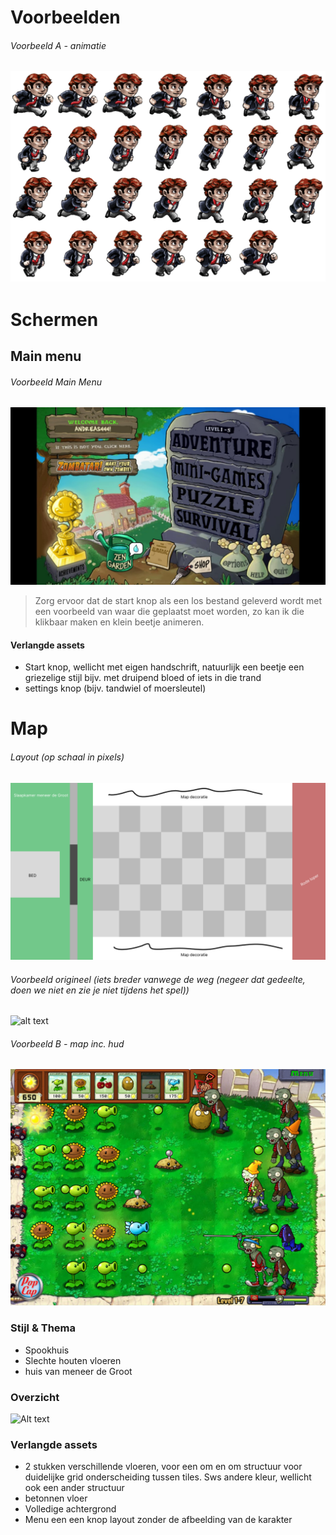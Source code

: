# Voorbeelden
###### Voorbeeld A - animatie
![Alt text](images/image-1.png)
---
# Schermen
## Main menu
###### Voorbeeld Main Menu
![alt text](images/image-2.png)
> Zorg ervoor dat de start knop als een los bestand geleverd wordt met een voorbeeld van waar die geplaatst moet worden, zo kan ik die klikbaar maken en klein beetje animeren.
#### Verlangde assets
- Start knop, wellicht met eigen handschrift, natuurlijk een beetje een griezelige stijl bijv. met druipend bloed of iets in die trand
- settings knop (bijv. tandwiel of moersleutel)
# Map
###### Layout (op schaal in pixels)
![alt text](images/image-3.png)
###### Voorbeeld origineel (iets breder vanwege de weg (negeer dat gedeelte, doen we niet en zie je niet tijdens het spel))
![alt text](images/image-4.png)
###### Voorbeeld B - map inc. hud
![Alt text](images/image.png)
### Stijl & Thema
- Spookhuis
- Slechte houten vloeren
- huis van meneer de Groot
### Overzicht
![Alt text]()
### Verlangde assets
- 2 stukken verschillende vloeren, voor een om en om structuur voor duidelijke grid onderscheiding tussen tiles. Sws andere kleur, wellicht ook een ander structuur
- betonnen vloer
- Volledige achtergrond
- Menu een een knop layout zonder de afbeelding van de karakter